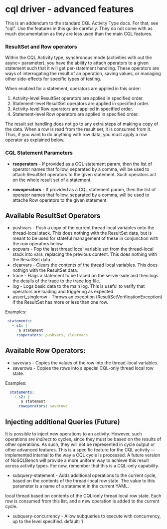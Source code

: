 # cql driver - advanced features

This is an addendum to the standard CQL Activity Type docs. For that,
see "cql". Use the features in this guide carefully. They do not come
with as much documentation as they are less used than the main CQL
features.

### ResultSet and Row operators

Within the CQL Activity type, synchronous mode (activities with out the
async= parameter), you have the ability to attach operators to a given
statement such that it will get per-statement handling. These operators
are ways of interrogating the result of an operation, saving values, or
managing other side-effects for specific types of testing.

When enabled for a statement, operators are applied in this order:

1. Activity-level ResultSet operators are applied in specified order.
2. Statement-level ResultSet operators are applied in specified order.
3. Activity-level Row operators are applied in specified order.
4. Statement-level Row operators are applied in specified order.

The result set handling does not go to any extra steps of making
a copy of the data. When a row is read from the result set,
it is consumed from it. Thus, if you want to do anything with
row data, you must apply a row operator as explained below.


### CQL Statement Parameters

- **rsoperators** - If provided as a CQL statement param, then the
    list of operator names that follow, separated by a comma, will
    be used to attach ResultSet operators to the given statement.
    Such operators act on the whole result set of a statement.

- **rowoperators** - If provided as a CQL statement param, then the
    list of operator names that follow, separated by a comma, will
    be used to attache Row operators to the given statement.

## Available ResultSet Operators

- pushvars - Push a copy of the current thread local variables onto
  the thread-local stack. This does nothing with the ResultSet data,
  but is meant to be used for stateful management of these in
  conjunction with the row operators below.
- popvars - Pop the last thread local variable set from the thread-local
  stack into vars, replacing the previous content. This does nothing
  with the ResultSet data.
- clearvars - Clears the contents of the thread local variables. This
  does nothign with the ResultSet data.
- trace - Flags a statement to be traced on the server-side and then
  logs the details of the trace to the trace log file.
- log - Logs basic data to the main log. This is useful to verify that
  operators are loading and triggering as expected.
- assert_singlerow - Throws an exception (ResultSetVerificationException)
  if the ResultSet has more or less than one row.

Examples:

```yaml
 statements:
   - s1: |
      a statement
     rsoperators: pushvars, clearvars
```
## Available Row Operators:

- savevars - Copies the values of the row into the thread-local variables.
- saverows - Copies the rows into a special CQL-only thread local row state.

Examples:

```yaml
  statements:
    - s2: |
       a statement
      rowoperators: saverows
```

## Injecting additional Queries (Future)

It is possible to inject new operations to an activity. However, such operations are _indirect_ to cycles, since they
must be based on the results of other operations. As such, they will not be represented in cycle output or other
advanced features. This is a specific feature for the CQL activity -- implemented internal to the way a CQL cycle is
processed. A future version of NoSQLBench will provide a more uniform way to achieve this result across activity types.
For now, remember that this is a CQL-only capability.

- subquery-statement - Adds additional operations to the current cycle, based
  on the contents of the thread-local row state. The value to this parameter
  is a name of a statement in the current YAML.

local thread based on contents
  of the CQL-only thread local row state. Each row is consumed from this list,
  and a new operation is added to the current cycle.
- subquery-concurrency - Allow subqueries to execute with concurrency, up to
  the level specified.
  default: 1
